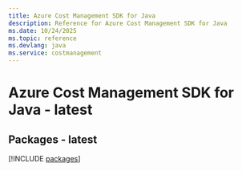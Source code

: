 ```yaml
---
title: Azure Cost Management SDK for Java
description: Reference for Azure Cost Management SDK for Java
ms.date: 10/24/2025
ms.topic: reference
ms.devlang: java
ms.service: costmanagement
---
```

# Azure Cost Management SDK for Java - latest
## Packages - latest
[!INCLUDE [packages](cost-management-index.md)]